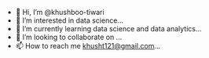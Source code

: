 - 👋 Hi, I’m @khushboo-tiwari
- 👀 I’m interested in data science...
- 🌱 I’m currently learning data science and data analytics...
- 💞️ I’m looking to collaborate on ...
- 📫 How to reach me khusht121@gmail.com...

<!---
khushboo-tiwari/khushboo-tiwari is a ✨ special ✨ repository because its `README.md` (this file) appears on your GitHub profile.
You can click the Preview link to take a look at your changes.
--->
